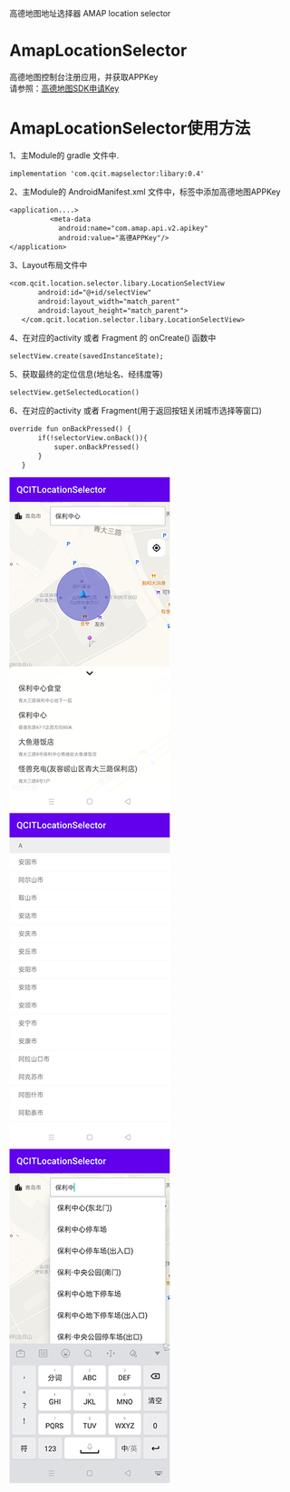 高德地图地址选择器
AMAP location selector

# AmapLocationSelector
高德地图控制台注册应用，并获取APPKey<br>
请参照：<a href="https://developer.amap.com/api/android-sdk/guide/create-project/get-key">高德地图SDK申请Key</a>

# AmapLocationSelector使用方法
1、主Module的 gradle 文件中.
```
implementation 'com.qcit.mapselector:libary:0.4'
```

2、主Module的 AndroidManifest.xml 文件中，<Application>标签中添加高德地图APPKey  
```
<application....>
          <meta-data
            android:name="com.amap.api.v2.apikey"
            android:value="高德APPKey"/>
</application>     
```
            
 3、Layout布局文件中
 ```
 <com.qcit.location.selector.libary.LocationSelectView
        android:id="@+id/selectView"
        android:layout_width="match_parent"
        android:layout_height="match_parent">
    </com.qcit.location.selector.libary.LocationSelectView>
```
 4、在对应的activity 或者 Fragment 的 onCreate() 函数中
 ```
 selectView.create(savedInstanceState);
 ```
 
 5、获取最终的定位信息(地址名、经纬度等)
 ```
 selectView.getSelectedLocation()
 ```
6、在对应的activity 或者 Fragment(用于返回按钮关闭城市选择等窗口)
 ```
 override fun onBackPressed() {
        if(!selectorView.onBack()){
            super.onBackPressed()
        }
    }
 ```

![](https://github.com/15563988825/AmapLocationSelector/blob/master/screenShot/device-2021-03-08-154929.png)
![](https://github.com/15563988825/AmapLocationSelector/blob/master/screenShot/device-2021-03-08-154949.png)
![](https://github.com/15563988825/AmapLocationSelector/blob/master/screenShot/device-2021-03-08-155018.png)

